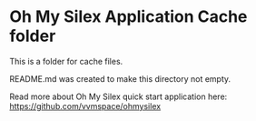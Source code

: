 # Oh My Silex Application Cache folder

This is a folder for cache files. 

README.md was created to make this directory not empty.

Read more about Oh My Silex quick start application here:
https://github.com/vvmspace/ohmysilex